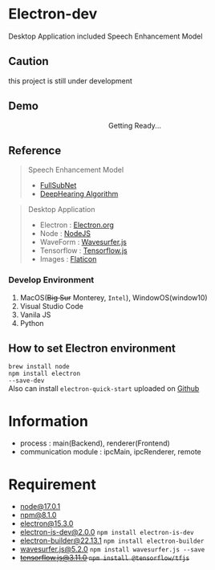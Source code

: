 # Electron-dev

Desktop Application included Speech Enhancement Model<br>

## Caution

this project is still under development

## Demo

<p align="center">
    Getting Ready...
    <!--<img src="./assets/images/demo_gif.gif" alt="demo video" width="320px">-->
</p>

## Reference

> Speech Enhancement Model<br>
>
> - <a href="https://arxiv.org/abs/2010.15508" target="_blank">FullSubNet</a><br>
> - <a href="https://deep-hearing.ai/" target="_blank">DeepHearing Algorithm</a>

> Desktop Application<br>
>
> - Electron : <a href="https://www.electronjs.org/" target="_blank">Electron.org</a><br>
> - Node : <a href="https://nodejs.org/en/" target="_blank">NodeJS</a>
> - WaveForm : <a href="https://wavesurfer-js.org/" target="_blank">Wavesurfer.js</a>
> - Tensorflow : <a href="https://www.tensorflow.org/js/" target="_blank">Tensorflow.js</a>
> - Images : <a href="https://www.flaticon.com/" target="_blank">Flaticon</a>

### Develop Environment

1. MacOS(~~Big Sur~~ Monterey, <code>Intel</code>), WindowOS(window10)
2. Visual Studio Code
3. Vanila JS
4. Python

## How to set Electron environment

<code>brew install node</code><br>
<code>npm install electron --save-dev</code><br>
Also can install <code>electron-quick-start</code> uploaded on <a href="https://github.com/electron/electron-quick-start" target="_blank">Github</a>

# Information

- process : main(Backend), renderer(Frontend)
- communication module : ipcMain, ipcRenderer, remote
  <br>

# Requirement

- node@17.0.1
- npm@8.1.0
- electron@15.3.0
- electron-is-dev@2.0.0 <code>npm install electron-is-dev</code>
- electron-builder@22.13.1 <code>npm install electron-builder</code>
- wavesurfer.js@5.2.0 <code>npm install wavesurfer.js --save</code>
- ~~tensorflow.js@3.11.0 <code>npm install @tensorflow/tfjs</code>~~
